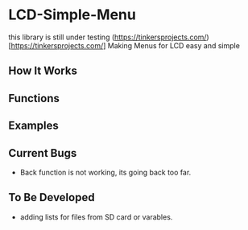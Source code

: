 # LCD-Simple-Menu
this library is still under testing
(https://tinkersprojects.com/)[https://tinkersprojects.com/]
Making Menus for LCD easy and simple

## How It Works

## Functions

## Examples



## Current Bugs
- Back function is not working, its going back too far.

## To Be Developed 
- adding lists for files from SD card or varables.
